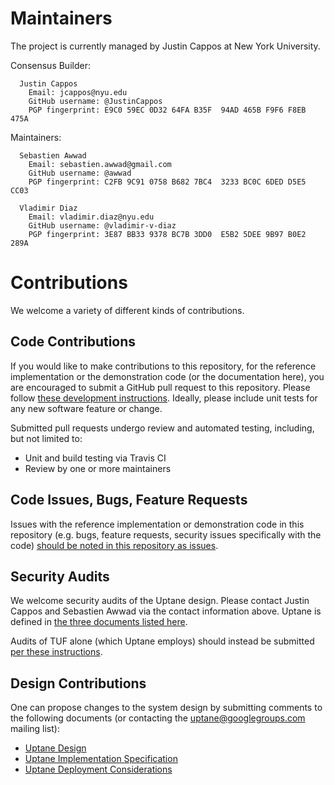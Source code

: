 # Maintainers

The project is currently managed by Justin Cappos at New York University.

Consensus Builder:

```
  Justin Cappos
    Email: jcappos@nyu.edu
    GitHub username: @JustinCappos
    PGP fingerprint: E9C0 59EC 0D32 64FA B35F  94AD 465B F9F6 F8EB 475A
```

Maintainers:

```
  Sebastien Awwad
    Email: sebastien.awwad@gmail.com
    GitHub username: @awwad
    PGP fingerprint: C2FB 9C91 0758 B682 7BC4  3233 BC0C 6DED D5E5 CC03
```
```
  Vladimir Diaz
    Email: vladimir.diaz@nyu.edu
    GitHub username: @vladimir-v-diaz
    PGP fingerprint: 3E87 BB33 9378 BC7B 3DD0  E5B2 5DEE 9B97 B0E2 289A
```

# Contributions

We welcome a variety of different kinds of contributions.

## Code Contributions
If you would like to make contributions to this repository, for the reference
implementation or the demonstration code (or the documentation here), you are
encouraged to submit a GitHub pull request to this repository. Please follow
[these development instructions](https://github.com/secure-systems-lab/lab-guidelines/blob/master/dev-workflow.md).
Ideally, please include unit tests for any new software feature or change.

Submitted pull requests undergo review and automated testing, including, but
not limited to:
* Unit and build testing via Travis CI
* Review by one or more maintainers


## Code Issues, Bugs, Feature Requests
Issues with the reference implementation or demonstration code in this
repository (e.g. bugs, feature requests, security issues specifically with the
code)
[should be noted in this repository as issues](https://github.com/secure-systems-lab/lab-guidelines/issues/new).


## Security Audits
We welcome security audits of the Uptane design. Please contact Justin Cappos
and Sebastien Awwad via the contact information above. Uptane is defined in
[the three documents listed here](README.md#design-documentation).

Audits of TUF alone (which Uptane employs) should instead be submitted
[per these
instructions](https://github.com/theupdateframework/tuf/blob/develop/GOVERNANCE.md).


## Design Contributions


One can propose changes to the system design by submitting comments to the
following documents (or contacting the uptane@googlegroups.com mailing list):
- [Uptane Design](https://docs.google.com/document/d/1pBK--40BCg_ofww4GES0weYFB6tZRedAjUy6PJ4Rgzk)
- [Uptane Implementation Specification](https://docs.google.com/document/d/1wjg3hl0iDLNh7jIRaHl3IXhwm0ssOtDje5NemyTBcaw)
- [Uptane Deployment Considerations](https://docs.google.com/document/d/17wOs-T7mugwte5_Dt-KLGMsp-3_yAARejpFmrAMefSE)
